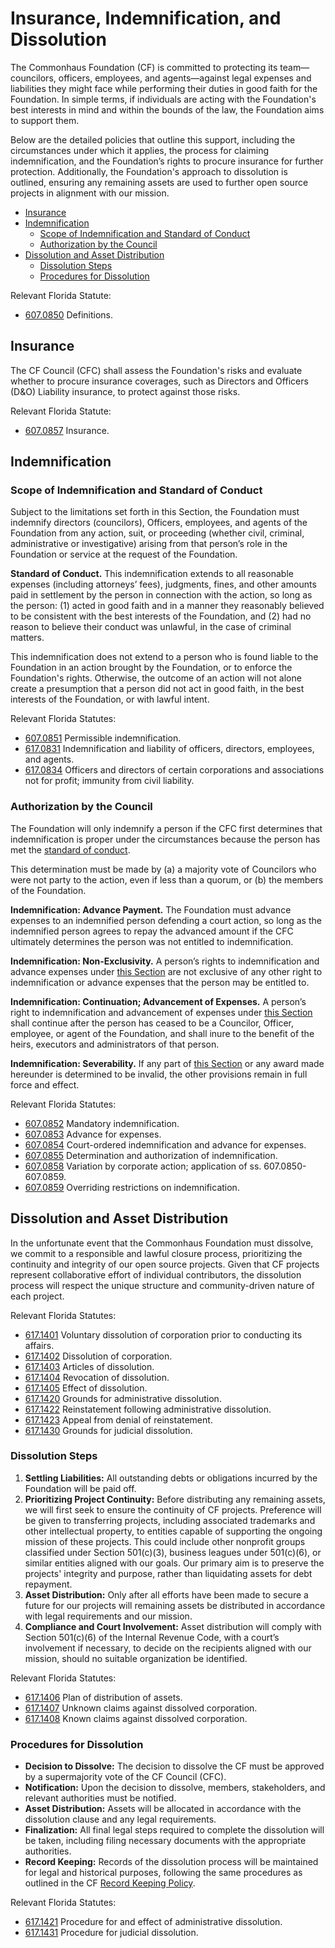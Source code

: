 # Insurance, Indemnification, and Dissolution

The Commonhaus Foundation (CF) is committed to protecting its team—councilors, officers, employees, and agents—against legal expenses and liabilities they might face while performing their duties in good faith for the Foundation. In simple terms, if individuals are acting with the Foundation's best interests in mind and within the bounds of the law, the Foundation aims to support them.

Below are the detailed policies that outline this support, including the circumstances under which it applies, the process for claiming indemnification, and the Foundation’s rights to procure insurance for further protection. Additionally, the Foundation's approach to dissolution is outlined, ensuring any remaining assets are used to further open source projects in alignment with our mission.

- [Insurance](#insurance)
- [Indemnification](#indemnification)
    - [Scope of Indemnification and Standard of Conduct](#scope-of-indemnification-and-standard-of-conduct)
    - [Authorization by the Council](#authorization-by-the-council)
- [Dissolution and Asset Distribution](#dissolution-and-asset-distribution)
    - [Dissolution Steps](#dissolution-steps)
    - [Procedures for Dissolution](#procedures-for-dissolution)

Relevant Florida Statute:

- [607.0850](http://www.leg.state.fl.us/statutes/index.cfm?App_mode=Display_Statute&Search_String=&URL=0600-0699/0607/Sections/0607.0850.html) Definitions.

## Insurance

The CF Council (CFC) shall assess the Foundation's risks and evaluate whether to procure insurance coverages, such as Directors and Officers (D&O) Liability insurance, to protect against those risks.

Relevant Florida Statute:

- [607.0857](http://www.leg.state.fl.us/Statutes/index.cfm?App_mode=Display_Statute&Search_String=&URL=0600-0699/0607/Sections/0607.0857.html) Insurance.

## Indemnification

### Scope of Indemnification and Standard of Conduct

Subject to the limitations set forth in this Section,
the Foundation must indemnify directors (councilors), Officers, employees, and agents of the Foundation
from any action, suit, or proceeding (whether civil, criminal, administrative or investigative)
arising from that person’s role in the Foundation or service at the request of the Foundation.

**Standard of Conduct.**
This indemnification extends to all reasonable expenses (including attorneys’ fees), judgments, fines, and other amounts paid in settlement by the person in connection with the action, so long as the person:
(1) acted in good faith and in a manner they reasonably believed to be consistent with the best interests of the Foundation, and
(2) had no reason to believe their conduct was unlawful, in the case of criminal matters.

This indemnification does not extend to a person who is found liable to the Foundation in an action brought by the Foundation, or to enforce the Foundation's rights.
Otherwise, the outcome of an action will not alone create a presumption that a person did not act in good faith, in the best interests of the Foundation, or with lawful intent.

Relevant Florida Statutes:

- [607.0851](http://www.leg.state.fl.us/statutes/index.cfm?App_mode=Display_Statute&Search_String=&URL=0600-0699/0607/Sections/0607.0851.html) Permissible indemnification.
- [617.0831](http://www.leg.state.fl.us/Statutes/index.cfm?App_mode=Display_Statute&Search_String=&URL=0600-0699/0617/Sections/0617.0831.html) Indemnification and liability of officers, directors, employees, and agents.
- [617.0834](http://www.leg.state.fl.us/Statutes/index.cfm?App_mode=Display_Statute&Search_String=&URL=0600-0699/0617/Sections/0617.0834.html) Officers and directors of certain corporations and associations not for profit; immunity from civil liability.

### Authorization by the Council

The Foundation will only indemnify a person if the CFC first determines that indemnification is proper under the circumstances because the
person has met the [standard of conduct](#scope-of-indemnification-and-standard-of-conduct).

This determination must be made by (a) a majority vote of Councilors who were not
party to the action, even if less than a quorum, or (b) the members of the
Foundation.

**Indemnification: Advance Payment.** The Foundation must advance expenses to an
indemnified person defending a court action, so long as the indemnified person agrees to
repay the advanced amount if the CFC ultimately determines the person was not entitled
to indemnification.

**Indemnification: Non-Exclusivity.** A person’s rights to indemnification and advance
expenses under [this Section](#indemnification) are not exclusive of any other right to indemnification or advance expenses that the person may be entitled to.

**Indemnification: Continuation; Advancement of Expenses.** A person’s right to
indemnification and advancement of expenses under [this Section](#indemnification) shall continue
after the person has ceased to be a Councilor, Officer, employee, or agent of the Foundation,
and shall inure to the benefit of the heirs, executors and administrators of that person.

**Indemnification: Severability.** If any part of [this Section](#indemnification) or any award made hereunder is determined to be invalid, the other provisions remain in full force and effect.

Relevant Florida Statutes:

- [607.0852](http://www.leg.state.fl.us/statutes/index.cfm?App_mode=Display_Statute&Search_String=&URL=0600-0699/0607/Sections/0607.0852.html) Mandatory indemnification.
- [607.0853](http://www.leg.state.fl.us/statutes/index.cfm?App_mode=Display_Statute&Search_String=&URL=0600-0699/0607/Sections/0607.0853.html) Advance for expenses.
- [607.0854](http://www.leg.state.fl.us/statutes/index.cfm?App_mode=Display_Statute&Search_String=&URL=0600-0699/0607/Sections/0607.0854.html) Court-ordered indemnification and advance for expenses.
- [607.0855](http://www.leg.state.fl.us/statutes/index.cfm?App_mode=Display_Statute&Search_String=&URL=0600-0699/0607/Sections/0607.0855.html) Determination and authorization of indemnification.
- [607.0858](http://www.leg.state.fl.us/Statutes/index.cfm?App_mode=Display_Statute&Search_String=&URL=0600-0699/0607/Sections/0607.0858.html) Variation by corporate action; application of ss. 607.0850-607.0859.
- [607.0859](http://www.leg.state.fl.us/Statutes/index.cfm?App_mode=Display_Statute&Search_String=&URL=0600-0699/0607/Sections/0607.0859.html) Overriding restrictions on indemnification.

## Dissolution and Asset Distribution

In the unfortunate event that the Commonhaus Foundation must dissolve, we commit to a responsible and lawful closure process, prioritizing the continuity and integrity of our open source projects.
Given that CF projects represent collaborative effort of individual contributors, the dissolution process will respect the unique structure and community-driven nature of each project.

Relevant Florida Statutes:

- [617.1401](http://www.leg.state.fl.us/Statutes/index.cfm?App_mode=Display_Statute&Search_String=&URL=0600-0699/0617/Sections/0617.1401.html) Voluntary dissolution of corporation prior to conducting its affairs.
- [617.1402](http://www.leg.state.fl.us/Statutes/index.cfm?App_mode=Display_Statute&Search_String=&URL=0600-0699/0617/Sections/0617.1402.html) Dissolution of corporation.
- [617.1403](http://www.leg.state.fl.us/Statutes/index.cfm?App_mode=Display_Statute&Search_String=&URL=0600-0699/0617/Sections/0617.1403.html) Articles of dissolution.
- [617.1404](http://www.leg.state.fl.us/Statutes/index.cfm?App_mode=Display_Statute&Search_String=&URL=0600-0699/0617/Sections/0617.1404.html) Revocation of dissolution.
- [617.1405](http://www.leg.state.fl.us/Statutes/index.cfm?App_mode=Display_Statute&Search_String=&URL=0600-0699/0617/Sections/0617.1405.html) Effect of dissolution.
- [617.1420](http://www.leg.state.fl.us/Statutes/index.cfm?App_mode=Display_Statute&Search_String=&URL=0600-0699/0617/Sections/0617.1420.html) Grounds for administrative dissolution.
- [617.1422](http://www.leg.state.fl.us/Statutes/index.cfm?App_mode=Display_Statute&Search_String=&URL=0600-0699/0617/Sections/0617.1422.html) Reinstatement following administrative dissolution.
- [617.1423](http://www.leg.state.fl.us/Statutes/index.cfm?App_mode=Display_Statute&Search_String=&URL=0600-0699/0617/Sections/0617.1423.html) Appeal from denial of reinstatement.
- [617.1430](http://www.leg.state.fl.us/Statutes/index.cfm?App_mode=Display_Statute&Search_String=&URL=0600-0699/0617/Sections/0617.1430.html) Grounds for judicial dissolution.

### Dissolution Steps

1. **Settling Liabilities:** All outstanding debts or obligations incurred by the Foundation will be paid off.
2. **Prioritizing Project Continuity:** Before distributing any remaining assets, we will first seek to ensure the continuity of CF projects.
    Preference will be given to transferring projects, including associated trademarks and other intellectual property, to entities capable of supporting the ongoing mission of these projects. This could include other nonprofit groups classified under Section 501(c)(3), business leagues under 501(c)(6), or similar entities aligned with our goals. Our primary aim is to preserve the projects' integrity and purpose, rather than liquidating assets for debt repayment.
3. **Asset Distribution:** Only after all efforts have been made to secure a future for our projects will remaining assets be distributed in accordance with legal requirements and our mission.
4. **Compliance and Court Involvement:** Asset distribution will comply with Section 501(c)(6) of the Internal Revenue Code, with a court’s involvement if necessary, to decide on the recipients aligned with our mission, should no suitable organization be identified.

Relevant Florida Statutes:

- [617.1406](http://www.leg.state.fl.us/Statutes/index.cfm?App_mode=Display_Statute&Search_String=&URL=0600-0699/0617/Sections/0617.1406.html) Plan of distribution of assets.
- [617.1407](http://www.leg.state.fl.us/Statutes/index.cfm?App_mode=Display_Statute&Search_String=&URL=0600-0699/0617/Sections/0617.1407.html) Unknown claims against dissolved corporation.
- [617.1408](http://www.leg.state.fl.us/Statutes/index.cfm?App_mode=Display_Statute&Search_String=&URL=0600-0699/0617/Sections/0617.1408.html) Known claims against dissolved corporation.

### Procedures for Dissolution

- **Decision to Dissolve:** The decision to dissolve the CF must be approved by a supermajority vote of the CF Council (CFC).
- **Notification:** Upon the decision to dissolve, members, stakeholders, and relevant authorities must be notified.
- **Asset Distribution:** Assets will be allocated in accordance with the dissolution clause and any legal requirements.
- **Finalization:** All final legal steps required to complete the dissolution will be taken, including filing necessary documents with the appropriate authorities.
- **Record Keeping:** Records of the dissolution process will be maintained for legal and historical purposes, following the same procedures as outlined in the CF [Record Keeping Policy][record-keeping].

Relevant Florida Statutes:

- [617.1421](http://www.leg.state.fl.us/Statutes/index.cfm?App_mode=Display_Statute&Search_String=&URL=0600-0699/0617/Sections/0617.1421.html) Procedure for and effect of administrative dissolution.
- [617.1431](http://www.leg.state.fl.us/Statutes/index.cfm?App_mode=Display_Statute&Search_String=&URL=0600-0699/0617/Sections/0617.1431.html) Procedure for judicial dissolution.

[record-keeping]: ../bylaws/7-notice-records.md#record-keeping
